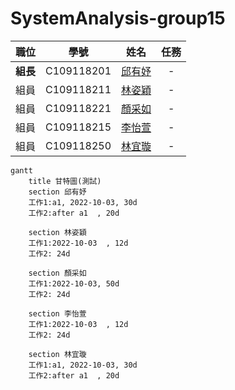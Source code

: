 # SystemAnalysis-group15

| 職位 | 學號 | 姓名 | 任務 |
| :---: | :---: | :---: | :---: |
| **組長** | C109118201 | [邱有妤](https://github.com/Wendy30418/2022-3b/blob/main/README.md) | - |
| 組員 | C109118211 | [林姿穎](https://github.com/abcdefuuuu/2022-3b/blob/main/README.md) | - |
| 組員 | C109118221 | [顏采如](https://github.com/0808jessie/2022-3b/blob/main/README.md) | - |
| 組員 | C109118215 | [李怡萱](https://github.com/bovcu13/2022-3b) | - |
| 組員 | C109118250 | [林宜璇](https://github.com/Hsxxnil/2022-3b/blob/main/README.md) | - |

```mermaid
gantt
    title 甘特圖(測試)
    section 邱有妤
    工作1:a1, 2022-10-03, 30d
    工作2:after a1  , 20d
    
    section 林姿穎
    工作1:2022-10-03  , 12d
    工作2: 24d
    
    section 顏采如
    工作1:2022-10-03, 50d
    工作2: 24d
    
    section 李怡萱
    工作1:2022-10-03  , 12d
    工作2: 24d
    
    section 林宜璇
    工作1:a1, 2022-10-03, 30d
    工作2:after a1  , 20d
```
